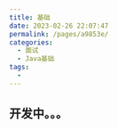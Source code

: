 ```yaml
---
title: 基础
date: 2023-02-26 22:07:47
permalink: /pages/a9853e/
categories:
  - 面试
  - Java基础
tags:
  - 
---
```


## 开发中。。。
